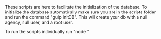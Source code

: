 These scripts are here to facilitate the initialization of the database. To
initialize the database automatically make sure you are in the scripts folder
and run the command "gulp initDB". This will create your db with a null
agency, null user, and a root user.

To run the scripts individually run "node <filename>"